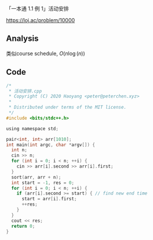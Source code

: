 「一本通 1.1 例 1」活动安排

https://loj.ac/problem/10000

## Analysis

类似course schedule, $O(n\log(n))$

## Code

```c
/*
 * 活动安排.cpp
 * Copyright (C) 2020 Haoyang <peter@peterchen.xyz>
 *
 * Distributed under terms of the MIT license.
 */
#include <bits/stdc++.h>

using namespace std;

pair<int, int> arr[1010];
int main(int argc, char *argv[]) {
  int n;
  cin >> n;
  for (int i = 0; i < n; ++i) {
    cin >> arr[i].second >> arr[i].first;
  }
  sort(arr, arr + n);
  int start = -1, res = 0;
  for (int i = 0; i < n; ++i) {
    if (arr[i].second >= start) { // find new end time
      start = arr[i].first;
      ++res;
    }
  }
  cout << res;
  return 0;
}
```
